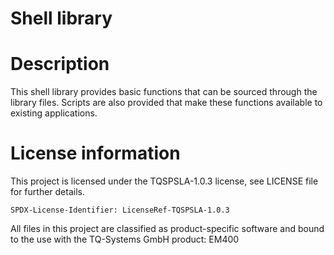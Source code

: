 # Shell library
# Description
This shell library provides basic functions that can be sourced through the library files.
Scripts are also provided that make these functions available to existing applications.

# License information
This project is licensed under the TQSPSLA-1.0.3 license, see LICENSE file for further details.

    SPDX-License-Identifier: LicenseRef-TQSPSLA-1.0.3

All files in this project are classified as product-specific software and bound
to the use with the TQ-Systems GmbH product: EM400
